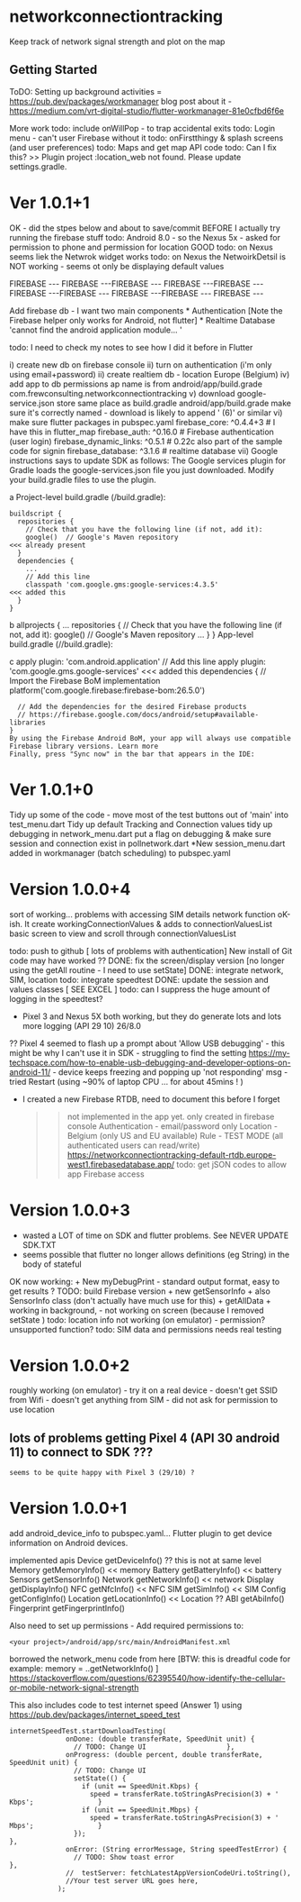 # networkconnectiontracking

Keep track of network signal strength and plot on the map

## Getting Started

ToDO: Setting up background activities = https://pub.dev/packages/workmanager
        blog post about it - https://medium.com/vrt-digital-studio/flutter-workmanager-81e0cfbd6f6e

More work
    todo:   include onWillPop - to trap accidental exits
    todo:   Login menu - can't user Firebase without it
    todo:   onFirstthingy & splash screens (and user preferences)
    todo:   Maps and get map API code
    todo: Can I fix this? >> Plugin project :location_web not found. Please update settings.gradle.

Ver 1.0.1+1
============

OK - did the stpes below and about to save/commit BEFORE I actually try running the firebase stuff
todo:  Android 8.0 - so the Nexus 5x - asked for permission to phone and permission for location    GOOD
todo:  on Nexus seems liek the Netwrok widget works
todo:  on Nexus the NetwoirkDetsil is NOT working - seems ot only be displaying default values

FIREBASE --- FIREBASE ---FIREBASE --- FIREBASE ---FIREBASE --- FIREBASE ---FIREBASE --- FIREBASE ---FIREBASE --- FIREBASE ---

Add firebase db - I want two main components
    * Authentication        [Note the Firebase helper only works for Android, not flutter]
    * Realtime Database           'cannot find the android application module... '

todo:   I need to check my notes to see how I did it before in Flutter

i)  create new db on firebase console
ii) turn on authentication (i'm only using email+password)
ii) create realtiem db - location Europe (Belgium)
iv) add app to db permissions
    ap name is from android/app/build.grade
    com.frewconsulting.networkconnectiontracking
v)  download google-service.json
    store same place as build.gradle
        android/app/build.grade
    make sure it's correctly named - download is likely to append ' (6)' or similar
vi) make sure flutter packages in pubspec.yaml
      firebase_core: ^0.4.4+3           # I have this in flutter_map
      firebase_auth: ^0.16.0            # Firebase authentication (user login)
      firebase_dynamic_links: ^0.5.1    # 0.22c also part of the sample code for signin
      firebase_database: ^3.1.6         # realtime database
vii) Google instructions says to update SDK as follows:
    The Google services plugin for Gradle loads the google-services.json file you just downloaded. Modify your build.gradle files to use the plugin.

  a Project-level build.gradle (<project>/build.gradle):

    buildscript {
      repositories {
        // Check that you have the following line (if not, add it):
        google()  // Google's Maven repository                          <<< already present
      }
      dependencies {
        ...
        // Add this line
        classpath 'com.google.gms:google-services:4.3.5'                <<< added this
      }
    }

  b allprojects {
      ...
      repositories {
        // Check that you have the following line (if not, add it):
        google()  // Google's Maven repository
        ...
      }
    }
    App-level build.gradle (<project>/<app-module>/build.gradle):


   c apply plugin: 'com.android.application'
    // Add this line
    apply plugin: 'com.google.gms.google-services'                      <<< added this
    dependencies {
      // Import the Firebase BoM
      implementation platform('com.google.firebase:firebase-bom:26.5.0')

      // Add the dependencies for the desired Firebase products
      // https://firebase.google.com/docs/android/setup#available-libraries
    }
    By using the Firebase Android BoM, your app will always use compatible Firebase library versions. Learn more
    Finally, press "Sync now" in the bar that appears in the IDE:


Ver 1.0.1+0
============
Tidy up some of the code - move most of the test buttons out of 'main' into test_menu.dart
Tidy up default Tracking and Connection values
tidy up debugging in network_menu.dart
put a flag on debugging & make sure session and connection exist in pollnetwork.dart
*New session_menu.dart
added in workmanager (batch scheduling) to pubspec.yaml

Version 1.0.0+4
===============
sort of working... problems with accessing SIM details
    network function oK-ish.  It create workingConnectionValues & adds to connectionValuesList
    basic screen to view and scroll through connectionValuesList

todo: push to github        [ lots of problems with authentication]
        New install of Git code may have worked ??
DONE: fix the screen/display version [no longer using the getAll routine - I need to use setState]
DONE: integrate network, SIM, location
todo: integrate speedtest
DONE: update the session and values classes [ SEE EXCEL ]
todo: can I suppress the huge amount of logging in the speedtest?


*   Pixel 3 and Nexus 5X both working, but they do generate lots and lots more logging
    (API 29 10)  26/8.0

??  Pixel 4 seemed to flash up a prompt about 'Allow USB debugging'
    - this might be why I can't use it in SDK
    - struggling to find the setting
        https://my-techspace.com/how-to-enable-usb-debugging-and-developer-options-on-android-11/
    - device keeps freezing and popping up 'not responding' msg
    - tried Restart (using ~90% of laptop CPU ... for about 45mins ! )

+   I created a new Firebase RTDB, need to document this before I forget
    >> not implemented in the app yet.
    >> only created in firebase console
        Authentication - email/password only
        Location - Belgium (only US and EU available)
        Rule - TEST MODE (all authenticated users can read/write)
        https://networkconnectiontracking-default-rtdb.europe-west1.firebasedatabase.app/
    todo: get jSON codes to allow app Firebase access

Version 1.0.0+3
===============
- wasted a LOT of time on SDK and flutter problems. See NEVER UPDATE SDK.TXT
- seems possible that flutter no longer allows definitions (eg String) in the body of stateful

OK now working:
    + New myDebugPrint    - standard output format, easy to get results
                          ? TODO: build Firebase version
    + new getSensorInfo   + also SensorInfo class (don't actually have much use for this)
    + getAllData          + working in background,
                          - not working on screen (because I removed setState )
    todo:  location info not working (on emulator) - permission? unsupported function?
    todo:  SIM data and permissions needs real testing

Version 1.0.0+2
===============
roughly working (on emulator) - try it on a real device
    - doesn't get SSID from Wifi
    - doesn't get anything from SIM
    - did not ask for permission to use location

##  lots of problems getting Pixel 4 (API 30 android 11) to connect to SDK ???
    seems to be quite happy with Pixel 3 (29/10) ?

Version 1.0.0+1
===============
add android_device_info to pubspec.yaml... Flutter plugin to get device information on Android devices.

implemented apis
    Device getDeviceInfo()      ?? this is not at same level
    Memory getMemoryInfo()      << memory
    Battery getBatteryInfo()    << battery
    Sensors getSensorInfo()
    Network getNetworkInfo()    << network
    Display getDisplayInfo()
    NFC getNfcInfo()            << NFC
    SIM getSimInfo()            << SIM
    Config getConfigInfo()
    Location getLocationInfo()  << Location ??
    ABI getAbiInfo()
    Fingerprint getFingerprintInfo()

Also need to set up permissions - Add required permissions to:

    <your project>/android/app/src/main/AndroidManifest.xml

<uses-permission android:name="android.permission.ACCESS_NETWORK_STATE" /> <!-- Network Info -->
<uses-permission android:name="android.permission.INTERNET" /> <!-- Network Info -->
<uses-permission android:name="android.permission.ACCESS_WIFI_STATE" /> <!-- WiFI Info -->
<uses-permission android:name="android.permission.READ_PHONE_STATE" /> <!-- SIM Info / Phone # -->
<uses-permission android:name="android.permission.ACCESS_COARSE_LOCATION" /> <!-- Location Info -->
<uses-permission android:name="android.permission.ACCESS_FINE_LOCATION" /> <!-- Location Info -->
<uses-permission android:name="android.permission.USE_FINGERPRINT" /> <!-- Fingerprint Info -->

borrowed the network_menu code from here [BTW: this is dreadful code for example: memory = ..getNetworkInfo() ]
    https://stackoverflow.com/questions/62395540/how-identify-the-cellular-or-mobile-network-signal-strength

This also includes code to test internet speed (Answer 1) using
    https://pub.dev/packages/internet_speed_test

    internetSpeedTest.startDownloadTesting(
                  onDone: (double transferRate, SpeedUnit unit) {
                    // TODO: Change UI                    },
                  onProgress: (double percent, double transferRate, SpeedUnit unit) {
                    // TODO: Change UI
                    setState(() {
                      if (unit == SpeedUnit.Kbps) {
                        speed = transferRate.toStringAsPrecision(3) + ' Kbps';                }
                      if (unit == SpeedUnit.Mbps) {
                        speed = transferRate.toStringAsPrecision(3) + ' Mbps';                }
                    });                                                                           },
                  onError: (String errorMessage, String speedTestError) {
                    // TODO: Show toast error                                                  },
                  //  testServer: fetchLatestAppVersionCodeUri.toString(),
                  //Your test server URL goes here,
                );